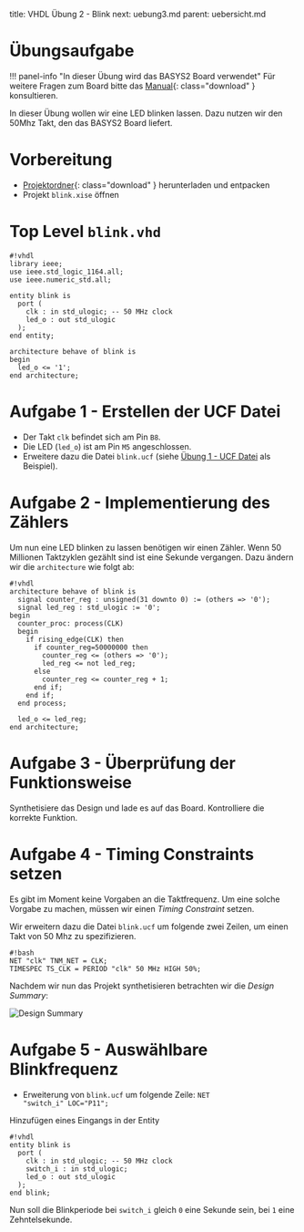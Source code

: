 title: VHDL Übung 2 - Blink
next: uebung3.md
parent: uebersicht.md

# Übungsaufgabe

!!! panel-info "In dieser Übung wird das BASYS2 Board verwendet"
    Für weitere Fragen zum Board bitte das [Manual]({filename}basys2_manual.pdf){: class="download" } konsultieren.

In dieser Übung wollen wir eine LED blinken lassen. Dazu nutzen wir den 50Mhz Takt, den das BASYS2 Board liefert.


# Vorbereitung

* [Projektordner]({filename}vhdl_uebung_2.compress){: class="download" } herunterladen und entpacken
* Projekt <code>blink.xise</code> öffnen

# Top Level <code>blink.vhd</code>

    #!vhdl
    library ieee;
    use ieee.std_logic_1164.all;
    use ieee.numeric_std.all;

    entity blink is
      port (
        clk : in std_ulogic; -- 50 MHz clock
        led_o : out std_ulogic
      );
    end entity;

    architecture behave of blink is
    begin
      led_o <= '1';
    end architecture;

# Aufgabe 1 - Erstellen der UCF Datei
* Der Takt <code>clk</code> befindet sich am Pin <code>B8</code>.
* Die LED (<code>led_o</code>) ist am Pin <code>M5</code> angeschlossen.
* Erweitere dazu die Datei <code>blink.ucf</code> (siehe [Übung 1 - UCF Datei](uebung1.html#pinout) als Beispiel).

# Aufgabe 2 - Implementierung des Zählers
Um nun eine LED blinken zu lassen benötigen wir einen Zähler. Wenn 50 Millionen Taktzyklen gezählt sind ist eine Sekunde
vergangen. Dazu ändern wir die <code>architecture</code> wie folgt ab:

    #!vhdl
    architecture behave of blink is
      signal counter_reg : unsigned(31 downto 0) := (others => '0');
      signal led_reg : std_ulogic := '0';
    begin
      counter_proc: process(CLK)
      begin
        if rising_edge(CLK) then
          if counter_reg=50000000 then
            counter_reg <= (others => '0');
            led_reg <= not led_reg;
          else
            counter_reg <= counter_reg + 1;
          end if;
        end if;
      end process;

      led_o <= led_reg;
    end architecture;

# Aufgabe 3 - Überprüfung der Funktionsweise
Synthetisiere das Design und lade es auf das Board. Kontrolliere die korrekte Funktion.

# Aufgabe 4 - Timing Constraints setzen
Es gibt im Moment keine Vorgaben an die Taktfrequenz. Um eine solche Vorgabe zu machen, müssen wir einen
*Timing Constraint* setzen.

Wir erweitern dazu die Datei <code>blink.ucf</code> um folgende zwei Zeilen, um einen Takt von 50 Mhz zu spezifizieren.

    #!bash
    NET "clk" TNM_NET = CLK;
    TIMESPEC TS_CLK = PERIOD "clk" 50 MHz HIGH 50%;

Nachdem wir nun das Projekt synthetisieren betrachten wir die *Design Summary*:

![Design Summary]({filename}screenshot_design_summary.png)

# Aufgabe 5 - Auswählbare Blinkfrequenz

* Erweiterung von <code>blink.ucf</code> um folgende Zeile: <code>NET "switch_i" LOC="P11";</code>

Hinzufügen eines Eingangs in der Entity

    #!vhdl
    entity blink is
      port (
        clk : in std_ulogic; -- 50 MHz clock
        switch_i : in std_ulogic;
        led_o : out std_ulogic
      );
    end blink;

Nun soll die Blinkperiode bei <code>switch_i</code> gleich <code>0</code> eine Sekunde sein, bei <code>1</code> eine Zehntelsekunde.
